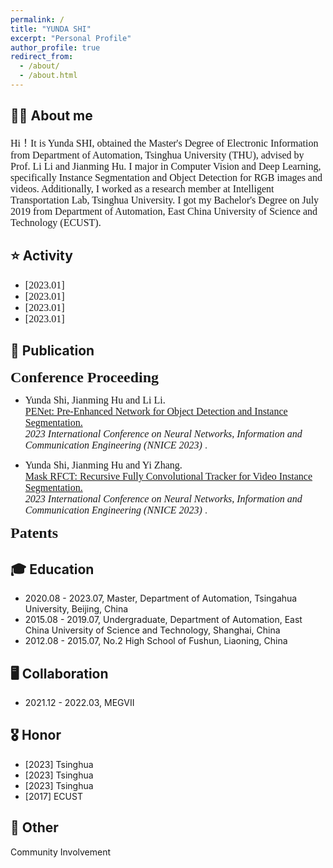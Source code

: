 ```yaml
---
permalink: /
title: "YUNDA SHI"
excerpt: "Personal Profile"
author_profile: true
redirect_from: 
  - /about/
  - /about.html
---
```



**👨‍🎓 About me**
------
<font size=3 face='Optima'> 
Hi！It is Yunda SHI, obtained the Master's Degree of Electronic Information from Department of Automation, Tsinghua University (THU), advised by Prof. Li Li and Jianming Hu. I major in Computer Vision and Deep Learning, specifically Instance Segmentation and Object Detection for RGB images and videos. Additionally, I worked as a research member at Intelligent Transportation Lab, Tsinghua University. I got my Bachelor's Degree on July 2019 from Department of Automation, East China University of Science and Technology (ECUST).
</font>

**⭐️ Activity**
------
* <font size=3 face='Optima'> [2023.01]</font>
* <font size=3 face='Optima'> [2023.01]</font>
* <font size=3 face='Optima'> [2023.01]</font>
* <font size=3 face='Optima'> [2023.01]</font>


**📝 Publication**
------


**<font size=5 face='Optima'> Conference Proceeding </font>**

* <font size=3 face='Optima'> Yunda Shi, Jianming Hu and Li Li.</font> \
[<font size=3 face='Optima'> PENet: Pre-Enhanced Network for Object Detection and Instance Segmentation.</font>](https://ieeexplore.ieee.org/abstract/document/10105781) \
_<font size=3 face='Optima'> 2023 International Conference on Neural Networks, Information and Communication Engineering (NNICE 2023) </font>_.

* <font size=3 face='Optima'> Yunda Shi, Jianming Hu and Yi Zhang.</font> \
[<font size=3 face='Optima'> Mask RFCT: Recursive Fully Convolutional Tracker for Video Instance Segmentation.</font>](https://ieeexplore.ieee.org/abstract/document/10105756) \
_<font size=3 face='Optima'> 2023 International Conference on Neural Networks, Information and Communication Engineering (NNICE 2023) </font>_.

**<font size=5 face='Optima'> Patents </font>**




**🎓 Education**
------
* 2020.08 - 2023.07, Master, Department of Automation, Tsingahua University, Beijing, China
* 2015.08 - 2019.07, Undergraduate, Department of Automation, East China University of Science and Technology, Shanghai, China
* 2012.08 - 2015.07, No.2 High School of Fushun, Liaoning, China

**🖥️ Collaboration**
------
* 2021.12 - 2022.03, MEGVII

**🎖️ Honor**
------
* [2023] Tsinghua
* [2023] Tsinghua
* [2023] Tsinghua
* [2017] ECUST


**🔋 Other**
------
Community Involvement




